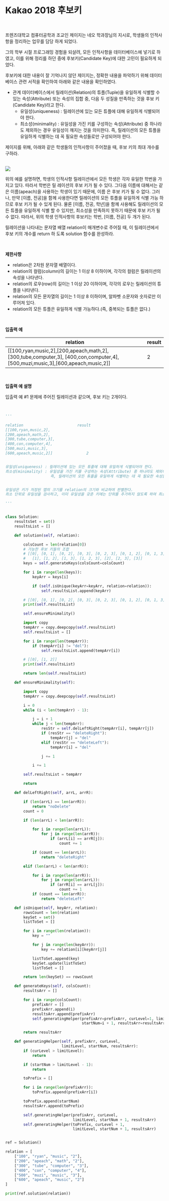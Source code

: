 # Kakao 2018 후보키

<br>

프렌즈대학교 컴퓨터공학과 조교인 제이지는 네오 학과장님의 지시로, 학생들의 인적사항을 정리하는 업무를 담당 하게 되었다. <br>

그의 학부 시절 프로그래밍 경험을 되살려, 모든 인적사항을 데이터베이스에 넣기로 하였고, 이를 위해 정리를 하던 중에 후보키(Candidate Key)에 대한 고민이 필요하게 되었다. <br>

후보키에 대한 내용이 잘 기억나지 않던 제이지는, 정확한 내용을 파악하기 위해 데이터베이스 관련 서적을 확인하여 아래와 같은 내용을 확인하였다. <br>

- 관계 데이터베이스에서 릴레이션(Relation)의 튜플(Tuple)을 유일하게 식별할 수 있는 속성(Attribute) 또는 속성의 집합 중, 다음 두 성질을 만족하는 것을 후보 키(Candidate Key)라고 한다.
  - 유일성(uniqueness) : 릴레이션에 있는 모든 튜플에 대해 유일하게 식별되어야 한다.
  - 최소성(minimality) : 유일성을 가진 키를 구성하는 속성(Attribute) 중 하나라도 제외하는 경우 유일성이 깨지는 것을 의미한다. 즉, 릴레이션의 모든 튜플을 유일하게 식별하는 데 꼭 필요한 속성들로만 구성되어야 한다.

제이지를 위해, 아래와 같은 학생들의 인적사항이 주어졌을 때, 후보 키의 최대 개수를 구하라.

<br>

<img src="https://raw.githubusercontent.com/ysjhmtb/blog_images/master/images/posting/%EC%B9%B4%EC%B9%B4%EC%98%A4%202018%20%ED%9B%84%EB%B3%B4%ED%82%A41.png">

<br>

위의 예를 설명하면, 학생의 인적사항 릴레이션에서 모든 학생은 각자 유일한 학번을 가지고 있다. 따라서 학번은 릴 레이션의 후보 키가 될 수 있다. 그다음 이름에 대해서는 같은 이름(apeach)을 사용하는 학생이 있기 때문에, 이름 은 후보 키가 될 수 없다. 그러나, 만약 [이름, 전공]을 함께 사용한다면 릴레이션의 모든 튜플을 유일하게 식별 가능 하므로 후보 키가 될 수 있게 된다. 물론 [이름, 전공, 학년]을 함께 사용해도 릴레이션의 모든 튜플을 유일하게 식별 할 수 있지만, 최소성을 만족하지 못하기 때문에 후보 키가 될 수 없다. 따라서, 위의 학생 인적사항의 후보키는 학번, [이름, 전공] 두 개가 된다. <br>

릴레이션을 나타내는 문자열 배열 relation이 매개변수로 주어질 때, 이 릴레이션에서 후보 키의 개수를 return 하 도록 solution 함수를 완성하라. <br>

<br>

**제한사항**

- relation은 2차원 문자열 배열이다.
- relation의 컬럼(column)의 길이는 1 이상 8 이하이며, 각각의 컬럼은 릴레이션의 속성을 나타낸다.
- relation의 로우(row)의 길이는 1 이상 20 이하이며, 각각의 로우는 릴레이션의 튜플을 나타낸다.
- relation의 모든 문자열의 길이는 1 이상 8 이하이며, 알파벳 소문자와 숫자로만 이루어져 있다.
- relation의 모든 튜플은 유일하게 식별 가능하다.(즉, 중복되는 튜플은 없다.)

<br>

**입출력 예**

| relation                                                     | result |
| ------------------------------------------------------------ | ------ |
| [[100,ryan,music,2],[200,apeach,math,2],[300,tube,computer,3], [400,con,computer,4],[500,muzi,music,3],[600,apeach,music,2]] | 2      |

<br>

**입출력 예 설명**

입출력 예 #1 문제에 주어진 릴레이션과 같으며, 후보 키는 2개이다.

<br>

```python
'''

relation	                    result
[[100,ryan,music,2],
[200,apeach,math,2],
[300,tube,computer,3],
[400,con,computer,4],
[500,muzi,music,3],
[600,apeach,music,2]]	            2


유일성(uniqueness) : 릴레이션에 있는 모든 튜플에 대해 유일하게 식별되어야 한다.
최소성(minimality) : 유일성을 가진 키를 구성하는 속성(Attribute) 중 하나라도 제외하는 경우 유일성이 깨지는 것을 의미한다.
                    즉, 릴레이션의 모든 튜플을 유일하게 식별하는 데 꼭 필요한 속성들로만 구성되어야 한다.


유일성은 키가 저장된 맵의 크기를 relation의 크기와 비교하여 판별한다.
최소 단위로 유일성을 검사하고, 이미 유일성을 갖춘 키에는 단위를 추가하지 않도록 하여 최소성을 보장한다.

'''


class Solution:
    resultsSet = set()
    resultsList = []

    def solution(self, relation):

        colsCount = len(relation[0])
        # 가능한 후보 키들의 조합
        # [[0], [0, 1], [0, 2], [0, 3], [0, 2, 3], [0, 1, 2], [0, 1, 3], [0, 1, 2, 3],
        #   [1], [1, 2], [1, 3], [1, 2, 3], [2], [2, 3], [3]]
        keys = self.generateKeys(colsCount=colsCount)

        for i in range(len(keys)):
            keyArr = keys[i]

            if (self.isUnique(keyArr=keyArr, relation=relation)):
                self.resultsList.append(keyArr)

        # [[0], [0, 1], [0, 2], [0, 3], [0, 2, 3], [0, 1, 2], [0, 1, 3], [0, 1, 2, 3], [1, 2], [1, 2, 3]]
        print(self.resultsList)

        self.ensureMinimality()

        import copy
        tempArr = copy.deepcopy(self.resultsList)
        self.resultsList = []

        for i in range(len(tempArr)):
            if (tempArr[i] != "del"):
                self.resultsList.append(tempArr[i])

        # [[0], [1, 2]]
        print(self.resultsList)

        return len(self.resultsList)

    def ensureMinimality(self):

        import copy
        tempArr = copy.deepcopy(self.resultsList)

        i = 0
        while (i < len(tempArr) - 1):

            j = i + 1
            while j < len(tempArr):
                resStr = self.delLeftRight(tempArr[i], tempArr[j])
                if (resStr == "deleteRight"):
                    tempArr[j] = "del"
                elif (resStr == "deleteLeft"):
                    tempArr[i] = "del"

                j += 1

            i += 1

        self.resultsList = tempArr

        return

    def delLeftRight(self, arrL, arrR):

        if (len(arrL) == len(arrR)):
            return "noDelete"
        count = 0

        if (len(arrL) < len(arrR)):

            for i in range(len(arrL)):
                for j in range(len(arrR)):
                    if (arrL[i] == arrR[j]):
                        count += 1

            if (count == len(arrL)):
                return "deleteRight"

        elif (len(arrL) < len(arrR)):

            for i in range(len(arrR)):
                for j in range(len(arrL)):
                    if (arrR[i] == arrL[j]):
                        count += 1
            if (count == len(arrR)):
                return "deleteLeft"

    def isUnique(self, keyArr, relation):
        rowsCount = len(relation)
        keySet = set()
        listToSet = []

        for i in range(len(relation)):
            key = ""

            for j in range(len(keyArr)):
                key += relation[i][keyArr[j]]

            listToSet.append(key)
            keySet.update(listToSet)
            listToSet = []

        return len(keySet) == rowsCount

    def generateKeys(self, colsCount):
        resultsArr = []

        for i in range(colsCount):
            prefixArr = []
            prefixArr.append(i)
            resultsArr.append(prefixArr)
            self.generatingHelper(prefixArr=prefixArr, curLevel=1, limitLevel=colsCount,
                                  startNum=i + 1, resultsArr=resultsArr)

        return resultsArr

    def generatingHelper(self, prefixArr, curLevel,
                         limitLevel, startNum, resultsArr):
        if (curLevel > limitLevel):
            return

        if (startNum > limitLevel - 1):
            return

        toPrefix = []

        for i in range(len(prefixArr)):
            toPrefix.append(prefixArr[i])

        toPrefix.append(startNum)
        resultsArr.append(toPrefix)

        self.generatingHelper(prefixArr, curLevel,
                              limitLevel, startNum + 1, resultsArr)
        self.generatingHelper(toPrefix, curLevel + 1,
                              limitLevel, startNum + 1, resultsArr)


ref = Solution()

relation = [
    ["100", "ryan", "music", "2"],
    ["200", "apeach", "math", "2"],
    ["300", "tube", "computer", "3"],
    ["400", "con", "computer", "4"],
    ["500", "muzi", "music", "3"],
    ["600", "apeach", "music", "2"]
]

print(ref.solution(relation))

```



<br>

